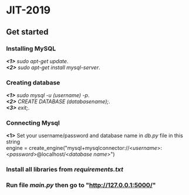 # JIT-2019

## Get started

### Installing MySQL

*__<1>__ sudo apt-get update*.  
*__<2>__ sudo apt-get install mysql-server*.

### Creating database
*__<1>__ sudo mysql -u (username) -p*.  
*__<2>__ CREATE DATABASE (databasename);*.        
*__<3>__ exit;*.
        
### Connecting Mysql

__<1>__ Set your username/password and database name in *db.py* file in this string  
        engine = create_engine("mysql+mysqlconnector://<*username*>:<*password*>@localhost/<*database name*>")

### Install all libraries from *requirements.txt*

### Run file *main.py* then go to __"http://127.0.0.1:5000/"__
